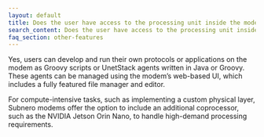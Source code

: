 ```yaml
---
layout: default
title: Does the user have access to the processing unit inside the modem to run custom protocols or applications?
search_content: Does the user have access to the processing unit inside the modem to run custom protocols or applications?
faq_section: other-features
---
```


Yes, users can develop and run their own protocols or applications on the modem as Groovy scripts or UnetStack agents written in Java or Groovy. These agents can be managed using the modem’s web-based UI, which includes a fully featured file manager and editor.

For compute-intensive tasks, such as implementing a custom physical layer, Subnero modems offer the option to include an additional coprocessor, such as the NVIDIA Jetson Orin Nano, to handle high-demand processing requirements.
